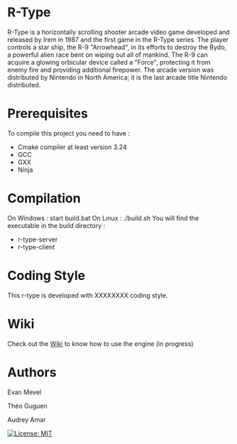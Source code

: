 # R-Type

 R-Type is a horizontally scrolling shooter arcade video game developed and released by Irem in 1987 and the first game in the R-Type series. The player controls a star ship, the R-9 "Arrowhead", in its efforts to destroy the Bydo, a powerful alien race bent on wiping out all of mankind. The R-9 can acquire a glowing orbicular device called a "Force", protecting it from enemy fire and providing additional firepower. The arcade version was distributed by Nintendo in North America; it is the last arcade title Nintendo distributed.

# Prerequisites
To compile this project you need to have :

- Cmake compiler at least version 3.24
- GCC
- GXX
- Ninja

# Compilation
On Windows :
    start build.bat
 On Linux :
    ./build.sh
You will find the executable in the build directory :
- r-type-server
- r-type-client

# Coding Style
This r-type is developed with XXXXXXXX coding style.

# Wiki
Check out the [Wiki](https://github.com/EpitechPromo2025/B-CPP-500-REN-5-2-rtype-audrey.amar/wiki) to know how to use the engine (in progress)

# Authors
Evan Mevel

Théo Guguen

Audrey Amar


[![License: MIT](https://img.shields.io/badge/License-MIT-yellow.svg)](https://opensource.org/licenses/MIT)
